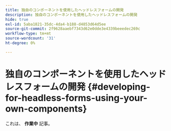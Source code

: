 ```yaml
---
title: 独自のコンポーネントを使用したヘッドレスフォームの開発
description: 独自のコンポーネントを使用したヘッドレスフォームの開発
hide: true
exl-id: 5aba1821-35dc-4da4-b188-d4853d64d5ee
source-git-commit: 2f9628aaebf7343d62e0dde3e4339beeedec269c
workflow-type: tm+mt
source-wordcount: '31'
ht-degree: 0%

---
```


# 独自のコンポーネントを使用したヘッドレスフォームの開発 {#developing-for-headless-forms-using-your-own-components}

<span class="preview"> これは、 **作業中** 記事。</span>
